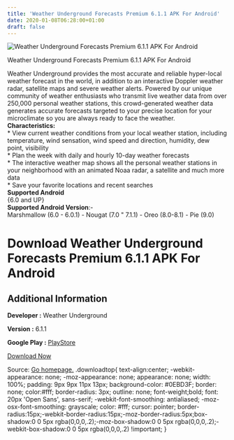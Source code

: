 ```yaml
---
title: 'Weather Underground Forecasts Premium 6.1.1 APK For Android'
date: 2020-01-08T06:28:00+01:00
draft: false
---
```


![Weather Underground Forecasts Premium 6.1.1 APK For Android](https://i0.wp.com/apkhome.net/wp-content/uploads/2020/01/Weather-Underground-Forecasts-Premium-6.1.1.png "Weather Underground Forecasts Premium 6.1.1 APK For Android")

  

Weather Underground Forecasts Premium 6.1.1 APK For Android

Weather Underground provides the most accurate and reliable hyper-local weather forecast in the world, in addition to an interactive Doppler weather radar, satellite maps and severe weather alerts. Powered by our unique community of weather enthusiasts who transmit live weather data from over 250,000 personal weather stations, this crowd-generated weather data generates accurate forecasts targeted to your precise location for your microclimate so you are always ready to face the weather.  
**Characteristics:**  
\* View current weather conditions from your local weather station, including temperature, wind sensation, wind speed and direction, humidity, dew point, visibility  
\* Plan the week with daily and hourly 10-day weather forecasts  
\* The interactive weather map shows all the personal weather stations in your neighborhood with an animated Noaa radar, a satellite and much more data  
\* Save your favorite locations and recent searches  
**Supported Android**  
{6.0 and UP}  
**Supported Android Version**:-  
Marshmallow (6.0 - 6.0.1) - Nougat (7.0 " 7.1.1) - Oreo (8.0-8.1) - Pie (9.0)

Download Weather Underground Forecasts Premium 6.1.1 APK For Android
====================================================================

Additional Information
----------------------

**Developer :** Weather Underground

**Version :** 6.1.1

**Google Play :** [PlayStore](https://play.google.com/store/apps/details?id=com.wunderground.android.weather)

  

[Download Now](https://store4app.co/post/weather-underground-forecasts-premium-6-1-1-apk-for-android_1578425560)

  
Source: [Go homepage.](https://store4app.co/post/weather-underground-forecasts-premium-6-1-1-apk-for-android_1578425560) .downloadtop{ text-align:center; -webkit-appearance: none; -moz-appearance: none; appearance: none; width: 100%; padding: 9px 9px 11px 13px; background-color: #0EBD3F; border: none; color:#fff; border-radius: 3px; outline: none; font-weight;bold; font: 20px 'Open Sans', sans-serif; -webkit-font-smoothing: antialiased; -moz-osx-font-smoothing: grayscale; color: #fff; cursor: pointer; border-radius:15px;-webkit-border-radius:15px;-moz-border-radius:5px;box-shadow:0 0 5px rgba(0,0,0,.2);-moz-box-shadow:0 0 5px rgba(0,0,0,.2);-webkit-box-shadow:0 0 5px rgba(0,0,0,.2) !important; }